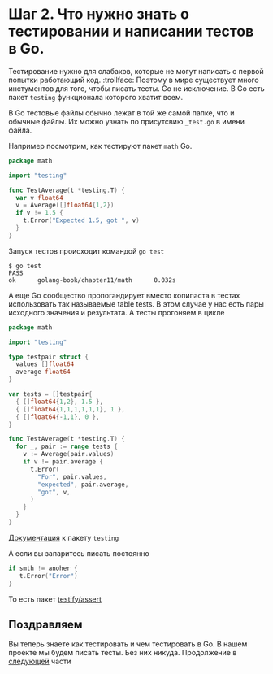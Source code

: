 # Шаг 2. Что нужно знать о тестировании и написании тестов в Go.

Тестирование нужно для слабаков, которые не могут написать с первой попытки работающий код. :trollface:
Поэтому в мире существует много инстументов для того, чтобы писать тесты. Go не исключение. В Go есть пакет `testing` функционала которого хватит всем.

В Go тестовые файлы обычно лежат в той же самой папке, что и обычные файлы. Их можно узнать по присутсвию `_test.go`  в имени файла.

Например посмотрим, как тестируют пакет `math` Go.

```Go
package math

import "testing"

func TestAverage(t *testing.T) {
  var v float64
  v = Average([]float64{1,2})
  if v != 1.5 {
    t.Error("Expected 1.5, got ", v)
  }
}
```

Запуск тестов происходит командой `go test`

```
$ go test
PASS
ok      golang-book/chapter11/math      0.032s
```

А еще Go сообщество пропогандирует вместо копипаста в тестах использовать так называемые table tests. В этом случае у нас есть пары исходного значения и результата. А тесты прогоняем в цикле

```Go
package math

import "testing"

type testpair struct {
  values []float64
  average float64
}

var tests = []testpair{
  { []float64{1,2}, 1.5 },
  { []float64{1,1,1,1,1,1}, 1 },
  { []float64{-1,1}, 0 },
}

func TestAverage(t *testing.T) {
  for _, pair := range tests {
    v := Average(pair.values)
    if v != pair.average {
      t.Error(
        "For", pair.values,
        "expected", pair.average,
        "got", v,
      )
    }
  }
}
```
[Документация](http://godoc.org/testing) к пакету `testing`

А если вы запаритесь писать постоянно 
```Go
if smth != anoher {
   t.Error("Error")
}
```
То есть пакет [testify/assert](https://godoc.org/github.com/stretchr/testify/assert)


## Поздравляем

Вы теперь знаете как тестировать и чем тестировать в Go. В нашем проекте мы будем писать тесты. Без них никуда. Продолжение в [следующей](../step03/README.md) части
